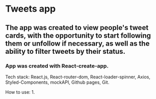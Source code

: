 <h1>Tweets app</h1>

<h2>The app was created to view people's tweet cards, with the opportunity to start following them or unfollow if necessary, as well as the ability to filter tweets by their status.</h2>

<h3>App was created with React-create-app.</h3>

Tech stack: React.js, React-router-dom, React-loader-spinner, Axios, Styled-Components, mockAPI, Github pages, Git.

How to use:
1. 
